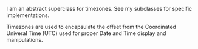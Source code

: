 I am an abstract superclass for timezones.See my subclasses for specific implementations.Timezones are used to encapsulate the offset from the Coordinated Univeral Time (UTC) used for proper Date and Time display and manipulations.